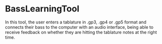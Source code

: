 ﻿# BassLearningTool

In this tool, the user enters a tablature in .gp3, .gp4 or .gp5 format and connects their bass to the computer with an audio interface, being able to receive feedback on whether they are hitting the tablature notes at the right time.
